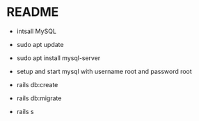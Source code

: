 # README


* intsall MySQL
* sudo apt update
* sudo apt install mysql-server

* setup and start mysql with username root and password root

* rails db:create
* rails db:migrate
* rails s

